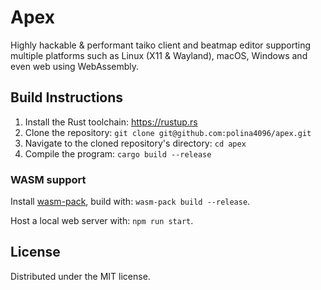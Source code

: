 # Apex
Highly hackable & performant taiko client and beatmap editor supporting multiple platforms such as Linux (X11 & Wayland), macOS, Windows and even web using WebAssembly.

## Build Instructions
1. Install the Rust toolchain: https://rustup.rs
2. Clone the repository: `git clone git@github.com:polina4096/apex.git`
3. Navigate to the cloned repository's directory: `cd apex`
4. Compile the program: `cargo build --release`

### WASM support
Install [wasm-pack](https://rustwasm.github.io/wasm-pack/installer/), build with: `wasm-pack build --release`.

Host a local web server with: `npm run start`.

## License
Distributed under the MIT license.